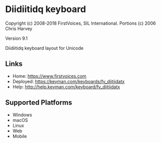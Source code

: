 Diidiitidq keyboard
======================

Copyright (c) 2008-2018 FirstVoices, SIL International. Portions (c) 2006 Chris Harvey

Version 9.1

Diidiitidq keyboard layout for Unicode

Links
-----

 * Home:     <https://www.firstvoices.com>
 * Deployed: <https://keyman.com/keyboards/fv_diitiidatx>
 * Help:     <http://help.keyman.com/keyboard/fv_diitiidatx>
 
Supported Platforms
-------------------

 * Windows
 * macOS
 * Linux
 * Web
 * Mobile
